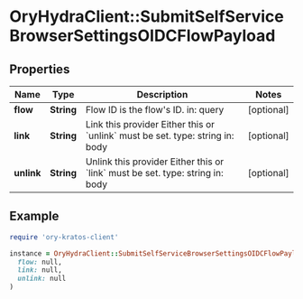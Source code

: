 # OryHydraClient::SubmitSelfServiceBrowserSettingsOIDCFlowPayload

## Properties

| Name | Type | Description | Notes |
| ---- | ---- | ----------- | ----- |
| **flow** | **String** | Flow ID is the flow&#39;s ID.  in: query | [optional] |
| **link** | **String** | Link this provider  Either this or &#x60;unlink&#x60; must be set.  type: string in: body | [optional] |
| **unlink** | **String** | Unlink this provider  Either this or &#x60;link&#x60; must be set.  type: string in: body | [optional] |

## Example

```ruby
require 'ory-kratos-client'

instance = OryHydraClient::SubmitSelfServiceBrowserSettingsOIDCFlowPayload.new(
  flow: null,
  link: null,
  unlink: null
)
```

